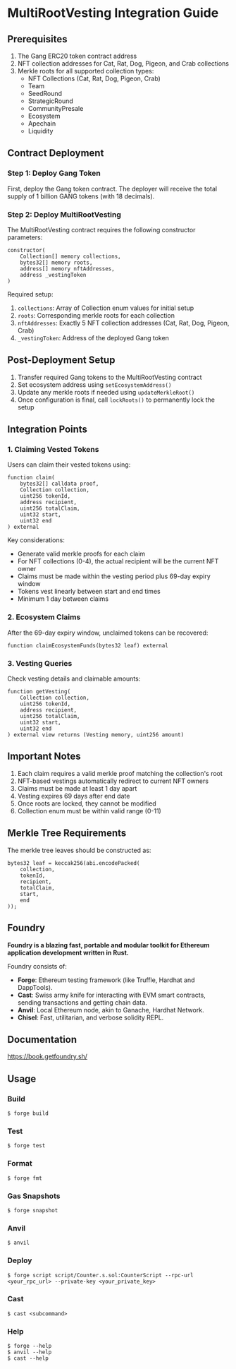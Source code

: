 # MultiRootVesting Integration Guide

## Prerequisites

1. The Gang ERC20 token contract address
2. NFT collection addresses for Cat, Rat, Dog, Pigeon, and Crab collections
3. Merkle roots for all supported collection types:
   - NFT Collections (Cat, Rat, Dog, Pigeon, Crab)
   - Team
   - SeedRound
   - StrategicRound
   - CommunityPresale
   - Ecosystem
   - Apechain
   - Liquidity

## Contract Deployment

### Step 1: Deploy Gang Token
First, deploy the Gang token contract. The deployer will receive the total supply of 1 billion GANG tokens (with 18 decimals).

### Step 2: Deploy MultiRootVesting
The MultiRootVesting contract requires the following constructor parameters:
```solidity
constructor(
    Collection[] memory collections,
    bytes32[] memory roots,
    address[] memory nftAddresses,
    address _vestingToken
)
```

Required setup:
1. `collections`: Array of Collection enum values for initial setup
2. `roots`: Corresponding merkle roots for each collection
3. `nftAddresses`: Exactly 5 NFT collection addresses (Cat, Rat, Dog, Pigeon, Crab)
4. `_vestingToken`: Address of the deployed Gang token

## Post-Deployment Setup

1. Transfer required Gang tokens to the MultiRootVesting contract
2. Set ecosystem address using `setEcosystemAddress()`
3. Update any merkle roots if needed using `updateMerkleRoot()`
4. Once configuration is final, call `lockRoots()` to permanently lock the setup

## Integration Points

### 1. Claiming Vested Tokens
Users can claim their vested tokens using:
```solidity
function claim(
    bytes32[] calldata proof,
    Collection collection,
    uint256 tokenId,
    address recipient,
    uint256 totalClaim,
    uint32 start,
    uint32 end
) external
```

Key considerations:
- Generate valid merkle proofs for each claim
- For NFT collections (0-4), the actual recipient will be the current NFT owner
- Claims must be made within the vesting period plus 69-day expiry window
- Tokens vest linearly between start and end times
- Minimum 1 day between claims

### 2. Ecosystem Claims
After the 69-day expiry window, unclaimed tokens can be recovered:
```solidity
function claimEcosystemFunds(bytes32 leaf) external
```

### 3. Vesting Queries
Check vesting details and claimable amounts:
```solidity
function getVesting(
    Collection collection,
    uint256 tokenId,
    address recipient,
    uint256 totalClaim,
    uint32 start,
    uint32 end
) external view returns (Vesting memory, uint256 amount)
```

## Important Notes

1. Each claim requires a valid merkle proof matching the collection's root
2. NFT-based vestings automatically redirect to current NFT owners
3. Claims must be made at least 1 day apart
4. Vesting expires 69 days after end date
5. Once roots are locked, they cannot be modified
6. Collection enum must be within valid range (0-11)

## Merkle Tree Requirements

The merkle tree leaves should be constructed as:
```solidity
bytes32 leaf = keccak256(abi.encodePacked(
    collection,
    tokenId,
    recipient,
    totalClaim,
    start,
    end
));
```

## Foundry

**Foundry is a blazing fast, portable and modular toolkit for Ethereum application development written in Rust.**

Foundry consists of:

-   **Forge**: Ethereum testing framework (like Truffle, Hardhat and DappTools).
-   **Cast**: Swiss army knife for interacting with EVM smart contracts, sending transactions and getting chain data.
-   **Anvil**: Local Ethereum node, akin to Ganache, Hardhat Network.
-   **Chisel**: Fast, utilitarian, and verbose solidity REPL.

## Documentation

https://book.getfoundry.sh/

## Usage

### Build

```shell
$ forge build
```

### Test

```shell
$ forge test
```

### Format

```shell
$ forge fmt
```

### Gas Snapshots

```shell
$ forge snapshot
```

### Anvil

```shell
$ anvil
```

### Deploy

```shell
$ forge script script/Counter.s.sol:CounterScript --rpc-url <your_rpc_url> --private-key <your_private_key>
```

### Cast

```shell
$ cast <subcommand>
```

### Help

```shell
$ forge --help
$ anvil --help
$ cast --help
```
